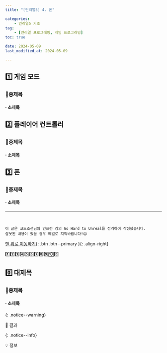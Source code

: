 ```yaml
---
title: "[언리얼5] 4. 폰"

categories: 
    - 언리얼5 기초
tag: 
    - [언리얼 프로그래밍, 게임 프로그래밍]
toc: true

date: 2024-05-09
last_modified_at: 2024-05-09

---
```


## 1️⃣ 게임 모드



### 🔸중제목



#### ·  소제목





## 2️⃣ 플레이어 컨트롤러



### 🔸중제목



#### ·  소제목





## 3️⃣ 폰



### 🔸중제목



#### ·  소제목








***

<br>

    이 글은 코드조선님의 인프런 강의 Go Hard to Unreal를 정리하여 작성했습니다.
    잘못된 내용이 있을 경우 메일로 지적바랍니다!😄

[맨 위로 이동하기](#){: .btn .btn--primary }{: .align-right}





1️⃣2️⃣3️⃣4️⃣5️⃣6️⃣7️⃣8️⃣9️⃣🔟0️⃣



## 0️⃣ 대제목



### 🔸중제목



#### ·  소제목



{: .notice--warning}

🚀 결과

{: .notice--info}

💡 정보